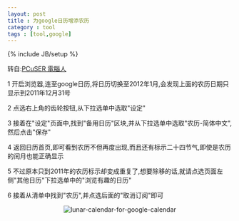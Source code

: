 ```yaml
---
layout: post
title : 为google日历增添农历
category : tool
tags : [tool,google]
---
```

{% include JB/setup %}

转自:[PCuSER 電腦人](http://pcuser.pixnet.net/blog/post/30095233)

1 开启浏览器,连至google日历,将日历切换至2012年1月,会发现上面的农历日期只显示到2011年12月31号

2 点选右上角的齿轮按钮,从下拉选单中选取"设定"

3 接着在"设定"页面中,找到"备用日历"区块,并从下拉选单中选取"农历-简体中文",然后点击"保存"

4 返回日历首页,即可看到农历不但再度出现,而且还有标示二十四节气,即使是农历的闰月也能正确显示

5 不过原本只到2011年的农历标示却变成重复了,想要除移的话,就请点选页面左侧"其他日历"下拉选单中的"浏览有趣的日历"

6 接着从清单中找到"农历",并点选后面的"取消订阅"即可

<center><img alt="lunar-calendar-for-google-calendar" src="{{ ASSET_PATH }}hooligan/img/post/lunar-calendar-for-google-calendar.PNG"/></center>
